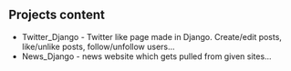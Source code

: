 ## Projects content

* Twitter_Django - Twitter like page made in Django. Create/edit posts, like/unlike posts, follow/unfollow users...
* News_Django - news website which gets pulled from given sites...